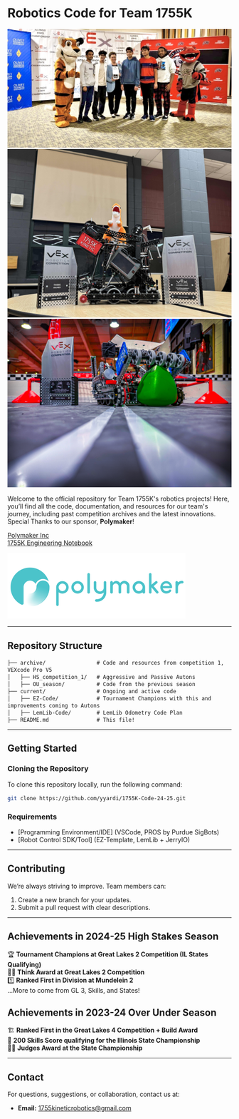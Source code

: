 # Robotics Code for Team 1755K
![Team Photo](images/team_photo.jpg)
![Our Tournament Winning Robot](images/TC.jpg)
![Over Under States Robot](images/OUStates.jpg)

Welcome to the official repository for Team 1755K's robotics projects! Here, you’ll find all the code, documentation, and resources for our team's journey, including past competition archives and the latest innovations. Special Thanks to our sponsor, **Polymaker**!

<a href="https://polymaker.com/" target="_blank">Polymaker Inc</a> <br />
<a href="https://docs.google.com/presentation/d/1bIl7I55HEaiwGx8CQbsbxuVOjW_J9ZmIvWEf3nrDaSE/edit#slide=id.g24d0769397b_0_208" target="_blank">1755K Engineering Notebook</a>

![Sponsor Logo](images/polymaker.png)

---

## Repository Structure

```
├── archive/                # Code and resources from competition 1, VEXcode Pro V5
│   ├── HS_competition_1/   # Aggressive and Passive Autons
│   ├── OU_season/          # Code from the previous season 
├── current/                # Ongoing and active code
│   ├── EZ-Code/            # Tournament Champions with this and improvements coming to Autons 
│   ├── LemLib-Code/        # LemLib Odometry Code Plan
├── README.md               # This file!
```

---

## Getting Started

### Cloning the Repository
To clone this repository locally, run the following command:
```bash
git clone https://github.com/yyardi/1755K-Code-24-25.git
```

### Requirements
- [Programming Environment/IDE] (VSCode, PROS by Purdue SigBots)
- [Robot Control SDK/Tool] (EZ-Template, LemLib + JerryIO)

---

## Contributing
We’re always striving to improve. Team members can:
1. Create a new branch for your updates.
2. Submit a pull request with clear descriptions.

---

## Achievements in 2024-25 High Stakes Season
🏆 **Tournament Champions at Great Lakes 2 Competition (IL States Qualifying)** <br />
🧑‍💻 **Think Award at Great Lakes 2 Competition** <br />
1️⃣ **Ranked First in Division at Mundelein 2** <br />
...More to come from GL 3, Skills, and States! 

## Achievements in 2023-24 Over Under Season
🏗️ **Ranked First in the Great Lakes 4 Competition + Build Award** <br />
💯 **200 Skills Score qualifying for the Illinois State Championship** <br />
👩‍⚖️ **Judges Award at the State Championship**


---

## Contact
For questions, suggestions, or collaboration, contact us at:
- **Email:** 1755kineticrobotics@gmail.com

